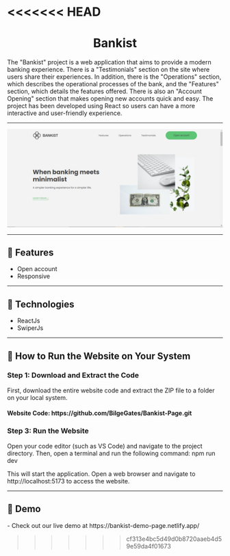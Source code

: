 <<<<<<< HEAD
=======
<h1 align="center">Bankist</h1>
<p>The "Bankist" project is a web application that aims to provide a modern banking experience. There is a "Testimonials" section on the site where users share their experiences. In addition, there is the "Operations" section, which describes the operational processes of the bank, and the "Features" section, which details the features offered. There is also an "Account Opening" section that makes opening new accounts quick and easy. The project has been developed using React so users can have a more interactive and user-friendly experience.</p>
<hr />
<img src="./public/project.jpg">
<hr />
<h2>🍿 Features </h2>
<ul>   
   <li>Open account</li>
   <li>Responsive</li>
</ul><hr />
<h2>🍿 Technologies </h2>
<ul>
   <li>ReactJs</li>
   <li>SwiperJs</li>
</ul>
<hr />
<h2>🍿 How to Run the Website on Your System </h2>
<h3> Step 1: Download and Extract the Code </h3>
<p>First, download the entire website code and extract the ZIP file to a folder on your local system.</p>
<h4>Website Code: https://github.com/BilgeGates/Bankist-Page.git</h4>
<h3>Step 3: Run the Website
</h3>
<p>Open your code editor (such as VS Code) and navigate to the project directory. Then, open a terminal and run the following command:
npm run dev</p>
<p>This will start the application. Open a web browser and navigate to http://localhost:5173 to access the website.</p>
<hr />
<h2>🍿 Demo </h2>
<p> - Check out our live demo at https://bankist-demo-page.netlify.app/ </p>

>>>>>>> cf313e4bc5d49d0b8720aaeb4d59e59da4f01673
